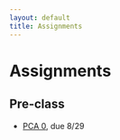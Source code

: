 ```yaml
---
layout: default
title: Assignments
---
```


# Assignments

## Pre-class 

- [PCA 0](assignments/pca0.md), due 8/29